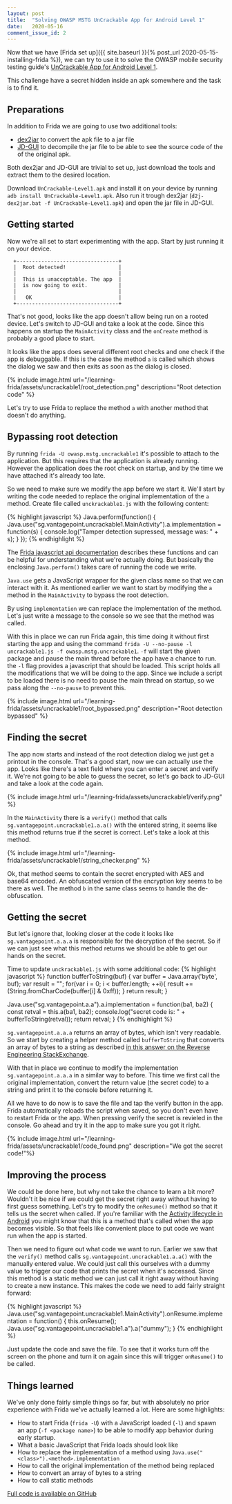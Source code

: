 ```yaml
---
layout: post
title:  "Solving OWASP MSTG UnCrackable App for Android Level 1"
date:   2020-05-16
comment_issue_id: 2
---
```


Now that we have [Frida set up]({{ site.baseurl }}{% post_url 2020-05-15-installing-frida %}), we can try to use it to solve the OWASP mobile security testing guide's [UnCrackable App for Android Level 1](https://github.com/OWASP/owasp-mstg/tree/master/Crackmes#uncrackable-mobile-apps).

This challenge have a secret hidden inside an apk somewhere and the task is to find it.

## Preparations

In addition to Frida we are going to use two additional tools:
* [dex2jar](https://github.com/pxb1988/dex2jar) to convert the apk file to a jar file
* [JD-GUI](https://java-decompiler.github.io) to decompile the jar file to be able to see the source code of the of the original apk.

Both dex2jar and JD-GUI are trivial to set up, just download the tools and extract them to the desired location.

Download `UnCrackable-Level1.apk` and install it on your device by running `adb install UnCrackable-Level1.apk`. Also run it trough dex2jar (`d2j-dex2jar.bat -f UnCrackable-Level1.apk`) and open the jar file in JD-GUI.

## Getting started

Now we're all set to start experimenting with the app. Start by just running it on your device.

```
  +---------------------------------+
  |  Root detected!                 |
  |                                 |
  |  This is unacceptable. The app  |
  |  is now going to exit.          |
  |                                 |
  |   OK                            |
  +---------------------------------+
```

That's not good, looks like the app doesn't allow being run on a rooted device. Let's switch to JD-GUI and take a look at the code. Since this happens on startup the `MainActivity` class and the `onCreate` method is probably a good place to start.

It looks like the apps does several different root checks and one check if the app is debuggable. If this is the case the method `a` is called which shows the dialog we saw and then exits as soon as the dialog is closed.

{% include image.html url="/learning-frida/assets/uncrackable1/root_detection.png" description="Root detection code" %}

Let's try to use Frida to replace the method `a` with another method that doesn't do anything.

## Bypassing root detection
By running `frida -U owasp.mstg.uncrackable1` it's possible to attach to the application. But this requires that the application is already running. However the application does the root check on startup, and by the time we have attached it's already too late.

So we need to make sure we modify the app before we start it. We'll start by writing the code needed to replace the original implementation of the `a` method. Create file called `unckrackable1.js` with the following content:

{% highlight javascript %}
Java.perform(function() {
  Java.use("sg.vantagepoint.uncrackable1.MainActivity").a.implementation = function(s) {
    console.log("Tamper detection supressed, message was: " + s);
  }
});
{% endhighlight %}

The [Frida javascript api documentation](https://frida.re/docs/javascript-api/#java) describes these functions and can be helpful for understanding what we're actually doing. But basically the enclosing `Java.perform()` takes care of running the code we write.

`Java.use` gets a JavaScript wrapper for the given class name so that we can interact with it. As mentioned earlier we want to start by modifying the `a` method in the `MainActivity` to bypass the root detection.

By using `implementation` we can replace the implementation of the method. Let's just write a message to the console so we see that the method was called.

With this in place we can run Frida again, this time doing it without first starting the app and using the command `frida -U --no-pause -l uncrackable1.js -f owasp.mstg.uncrackable1`. `-f` will start the given package and pause the main thread before the app have a chance to run. the `-l` flag provides a javascript that should be loaded. This script holds all the modifications that we will be doing to the app. Since we include a script to be loaded there is no need to pause the main thread on startup, so we pass along the `--no-pause` to prevent this.

{% include image.html url="/learning-frida/assets/uncrackable1/root_bypassed.png" description="Root detection bypassed" %}

## Finding the secret

The app now starts and instead of the root detection dialog we just get a printout in the console. That's a good start, now we can actually use the app. Looks like there's a text field where you can enter a secret and verify it. We're not going to be able to guess the secret, so let's go back to JD-GUI and take a look at the code again.

{% include image.html url="/learning-frida/assets/uncrackable1/verify.png" %}

In the `MainActivity` there is a `verify()` method that calls `sg.vantagepoint.uncrackable1.a.a()` with the entered string, it seems like this method returns true if the secret is correct. Let's take a look at this method.

{% include image.html url="/learning-frida/assets/uncrackable1/string_checker.png" %}

Ok, that method seems to contain the secret encrypted with AES and base64 encoded. An obfuscated version of the encryption key seems to be there as well. The method `b` in the same class seems to handle the de-obfuscation.

## Getting the secret

But let's ignore that, looking closer at the code it looks like `sg.vantagepoint.a.a.a` is responsible for the decryption of the secret. So if we can just see what this method returns we should be able to get our hands on the secret.

Time to update `unckrackable1.js` with some additional code:
{% highlight javascript %}
  function bufferToString(buf) {
    var buffer = Java.array('byte', buf);
    var result = "";
    for(var i = 0; i < buffer.length; ++i){
      result += (String.fromCharCode(buffer[i] & 0xff));
    }
    return result;
  }
  
  Java.use("sg.vantagepoint.a.a").a.implementation = function(ba1, ba2) {
    const retval = this.a(ba1, ba2);
    console.log("secret code is: " + bufferToString(retval));
    return retval;
  }
{% endhighlight %}

`sg.vantagepoint.a.a.a` returns an array of bytes, which isn't very readable. So we start by creating a helper method called `bufferToString` that converts an array of bytes to a string as described [in this answer on the Reverse Engineering StackExchange](https://reverseengineering.stackexchange.com/a/22255).

With that in place we continue to modify the implementation `sg.vantagepoint.a.a.a` in a similar way to before. This time we first call the original implementation, convert the return value (the secret code) to a string and print it to the console before returning it.

All we have to do now is to save the file and tap the verify button in the app. Frida automatically reloads the script when saved, so you don't even have to restart Frida or the app. When pressing verify the secret is revieled in the console. Go ahead and try it in the app to make sure you got it right.

{% include image.html url="/learning-frida/assets/uncrackable1/code_found.png" description="We got the secret code!"%}

## Improving the process

We could be done here, but why not take the chance to learn a bit more? Wouldn't it be nice if we could get the secret right away without having to first guess something. Let's try to modify the `onResume()` method so that it tells us the secret when called. If you're familiar with the [Activity lifecycle in Android](https://developer.android.com/guide/components/activities/activity-lifecycle) you might know that this is a method that's called when the app becomes visible. So that feels like convenient place to put code we want run when the app is started.

Then we need to figure out what code we want to run. Earlier we saw that the `verify()` method calls `sg.vantagepoint.uncrackable1.a.a()` with the manually entered value. We could just call this ourselves with a dummy value to trigger our code that prints the secret when it's accessed. Since this method is a static method we can just call it right away without having to create a new instance. This makes the code we need to add fairly straight forward:

{% highlight javascript %}
  Java.use("sg.vantagepoint.uncrackable1.MainActivity").onResume.implementation = function() {
    this.onResume();
    Java.use("sg.vantagepoint.uncrackable1.a").a("dummy");
  }
{% endhighlight %}


Just update the code and save the file. To see that it works turn off the screen on the phone and turn it on again since this will trigger `onResume()` to be called.

## Things learned
We've only done fairly simple things so far, but with absolutely no prior experience with Frida we've actually learned a lot. Here are some highlights:

* How to start Frida (`frida -U`) with a JavaScript loaded (`-l`) and spawn an app (`-f <package name>`) to be able to modify app behavior during early startup.
* What a basic JavaScript that Frida loads should look like
* How to replace the implementation of a method using `Java.use("<class>").<method>.implementation`
* How to call the original implementation of the method being replaced
* How to convert an array of bytes to a string
* How to call static methods

[Full code is available on GitHub](https://github.com/nibarius/learning-frida/blob/master/src/unckrackable1/uncrackable1.js)

